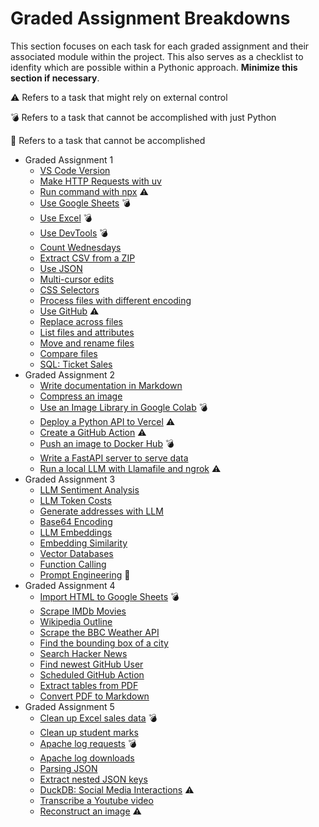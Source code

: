 
# Graded Assignment Breakdowns

This section focuses on each task for each graded assignment and their associated module within the project. This also serves as a checklist to idenfity which are possible within a Pythonic approach. __Minimize this section if necessary__.

⚠️ Refers to a task that might rely on external control

💣 Refers to a task that cannot be accomplished with just Python

🚫 Refers to a task that cannot be accomplished

- Graded Assignment 1
  - [VS Code Version](./vscode_info.py) 
  - [Make HTTP Requests with uv](./uv_requests.py) 
  - [Run command with npx](./npx_prettier.py) ⚠️
  - [Use Google Sheets](./google_sheets.py) 💣
  - [Use Excel](./excel.py) 💣
  - [Use DevTools](./chrome_devtools.py) 💣
  - [Count Wednesdays](./counting_days.py) 
  - [Extract CSV from a ZIP](./zipfile_extract.py)
  - [Use JSON](./sort_json_values.py)
  - [Multi-cursor edits](./json_cleanup.py)
  - [CSS Selectors](./css_selectors.py)
  - [Process files with different encoding](./process_encoding.py)
  - [Use GitHub](./github_email.py) ⚠️
  - [Replace across files](./replace_across.py) 
  - [List files and attributes](./sort_filter_file_attributes.py)
  - [Move and rename files](./move_rename.py)
  - [Compare files](./compare_files.py) 
  - [SQL: Ticket Sales](./ticket_sales.py) 
- Graded Assignment 2
  - [Write documentation in Markdown](./create_markdown.py) 
  - [Compress an image](./compress_image.py) 
  - [Use an Image Library in Google Colab](./image_colab.py) 💣
  - [Deploy a Python API to Vercel](./vercel_api.py) ⚠️
  - [Create a GitHub Action](./github_action.py) ⚠️
  - [Push an image to Docker Hub](./docker_hub.py) 💣
  - [Write a FastAPI server to serve data](./fastapi_server.py) 
  - [Run a local LLM with Llamafile and ngrok](./local_llm.py) ⚠️
- Graded Assignment 3
  - [LLM Sentiment Analysis](./sentiment_analysis.py)
  - [LLM Token Costs](./token_costs.py)
  - [Generate addresses with LLM](./generate_addresses.py)
  - [Base64 Encoding](./base64_encoding.py)
  - [LLM Embeddings](./llm_embeddings.py)
  - [Embedding Similarity](./cosine_similarity.py)
  - [Vector Databases](./vector_databses.py)
  - [Function Calling](./function_calling.py)
  - [Prompt Engineering](./prompt_engineering.py) 🚫
- Graded Assignment 4
  - [Import HTML to Google Sheets](./html_google.py) 💣
  - [Scrape IMDb Movies](./imdb_movies.py)
  - [Wikipedia Outline](./wikiepedia_outline.py)
  - [Scrape the BBC Weather API](./bbc_weather.py)
  - [Find the bounding box of a city](./bounding_box.py)
  - [Search Hacker News](./hacker_news.py)
  - [Find newest GitHub User](./newest_user.py)
  - [Scheduled GitHub Action](./github_actions.py)
  - [Extract tables from PDF](./extract_tables.py)
  - [Convert PDF to Markdown](./pdf_to_markdown.py)
- Graded Assignment 5
  - [Clean up Excel sales data](./clean_sales.py) 💣
  - [Clean up student marks](./clean_student_marks.py)
  - [Apache log requests](./log_requests.py) 💣
  - [Apache log downloads](./log_request_downloads.py)
  - [Parsing JSON](./parse_json.py)
  - [Extract nested JSON keys](./extract_keys.py)
  - [DuckDB: Social Media Interactions](./duckdb_interactions.py) ⚠️
  - [Transcribe a Youtube video](./yt_transcribe.py) 
  - [Reconstruct an image](./jigsaw_image.py) ⚠️

